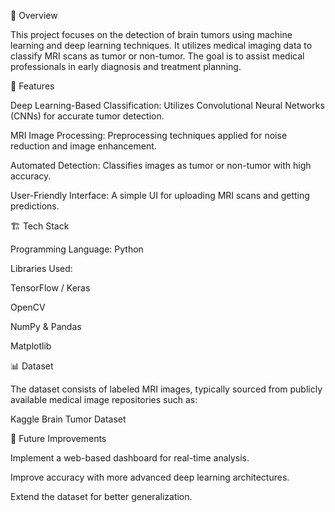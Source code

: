 📌 Overview

This project focuses on the detection of brain tumors using machine learning and deep learning techniques. It utilizes medical imaging data to classify MRI scans as tumor or non-tumor. The goal is to assist medical professionals in early diagnosis and treatment planning.

🚀 Features

Deep Learning-Based Classification: Utilizes Convolutional Neural Networks (CNNs) for accurate tumor detection.

MRI Image Processing: Preprocessing techniques applied for noise reduction and image enhancement.

Automated Detection: Classifies images as tumor or non-tumor with high accuracy.

User-Friendly Interface: A simple UI for uploading MRI scans and getting predictions.

🏗️ Tech Stack

Programming Language: Python

Libraries Used:

TensorFlow / Keras

OpenCV

NumPy & Pandas

Matplotlib

📊 Dataset

The dataset consists of labeled MRI images, typically sourced from publicly available medical image repositories such as:

Kaggle Brain Tumor Dataset

🚀 Future Improvements

Implement a web-based dashboard for real-time analysis.

Improve accuracy with more advanced deep learning architectures.

Extend the dataset for better generalization.
